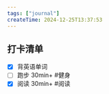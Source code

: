 ```yaml
---
tags: ["journal"]
createTime: 2024-12-25T13:37:53
---
```

## 打卡清单

- [x] 背英语单词 
- [ ] 跑步 30min+ #健身
- [x] 阅读 30min+ #阅读 